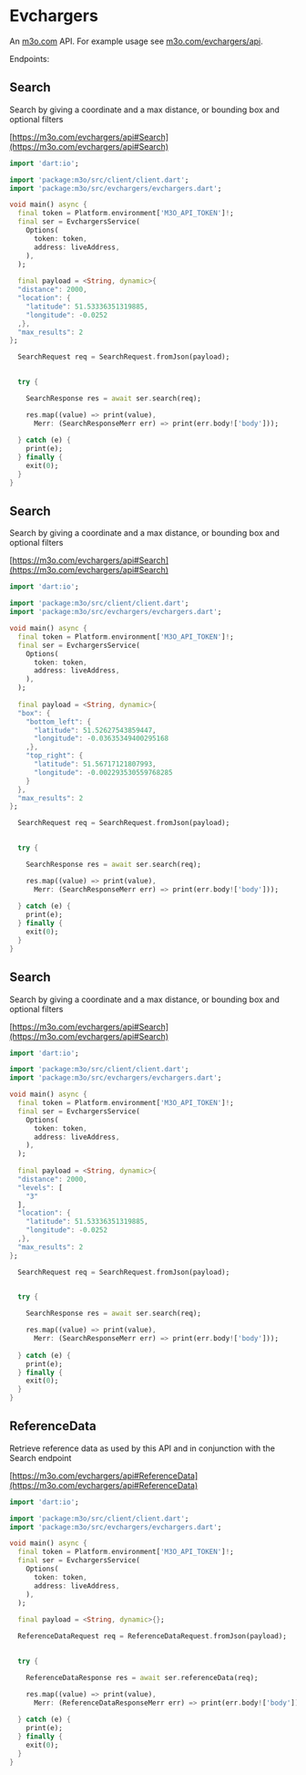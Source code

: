 # Evchargers

An [m3o.com](https://m3o.com) API. For example usage see [m3o.com/evchargers/api](https://m3o.com/evchargers/api).

Endpoints:

## Search

Search by giving a coordinate and a max distance, or bounding box and optional filters


[https://m3o.com/evchargers/api#Search](https://m3o.com/evchargers/api#Search)

```dart
import 'dart:io';

import 'package:m3o/src/client/client.dart';
import 'package:m3o/src/evchargers/evchargers.dart';

void main() async {
  final token = Platform.environment['M3O_API_TOKEN']!;
  final ser = EvchargersService(
    Options(
      token: token,
      address: liveAddress,
    ),
  );
 
  final payload = <String, dynamic>{
  "distance": 2000,
  "location": {
    "latitude": 51.53336351319885,
    "longitude": -0.0252
  ,},
  "max_results": 2
};

  SearchRequest req = SearchRequest.fromJson(payload);

  
  try {

	SearchResponse res = await ser.search(req);

    res.map((value) => print(value),
	  Merr: (SearchResponseMerr err) => print(err.body!['body']));	
  
  } catch (e) {
    print(e);
  } finally {
    exit(0);
  }
}
```
## Search

Search by giving a coordinate and a max distance, or bounding box and optional filters


[https://m3o.com/evchargers/api#Search](https://m3o.com/evchargers/api#Search)

```dart
import 'dart:io';

import 'package:m3o/src/client/client.dart';
import 'package:m3o/src/evchargers/evchargers.dart';

void main() async {
  final token = Platform.environment['M3O_API_TOKEN']!;
  final ser = EvchargersService(
    Options(
      token: token,
      address: liveAddress,
    ),
  );
 
  final payload = <String, dynamic>{
  "box": {
    "bottom_left": {
      "latitude": 51.52627543859447,
      "longitude": -0.03635349400295168
    ,},
    "top_right": {
      "latitude": 51.56717121807993,
      "longitude": -0.002293530559768285
    }
  },
  "max_results": 2
};

  SearchRequest req = SearchRequest.fromJson(payload);

  
  try {

	SearchResponse res = await ser.search(req);

    res.map((value) => print(value),
	  Merr: (SearchResponseMerr err) => print(err.body!['body']));	
  
  } catch (e) {
    print(e);
  } finally {
    exit(0);
  }
}
```
## Search

Search by giving a coordinate and a max distance, or bounding box and optional filters


[https://m3o.com/evchargers/api#Search](https://m3o.com/evchargers/api#Search)

```dart
import 'dart:io';

import 'package:m3o/src/client/client.dart';
import 'package:m3o/src/evchargers/evchargers.dart';

void main() async {
  final token = Platform.environment['M3O_API_TOKEN']!;
  final ser = EvchargersService(
    Options(
      token: token,
      address: liveAddress,
    ),
  );
 
  final payload = <String, dynamic>{
  "distance": 2000,
  "levels": [
    "3"
  ],
  "location": {
    "latitude": 51.53336351319885,
    "longitude": -0.0252
  ,},
  "max_results": 2
};

  SearchRequest req = SearchRequest.fromJson(payload);

  
  try {

	SearchResponse res = await ser.search(req);

    res.map((value) => print(value),
	  Merr: (SearchResponseMerr err) => print(err.body!['body']));	
  
  } catch (e) {
    print(e);
  } finally {
    exit(0);
  }
}
```
## ReferenceData

Retrieve reference data as used by this API and in conjunction with the Search endpoint


[https://m3o.com/evchargers/api#ReferenceData](https://m3o.com/evchargers/api#ReferenceData)

```dart
import 'dart:io';

import 'package:m3o/src/client/client.dart';
import 'package:m3o/src/evchargers/evchargers.dart';

void main() async {
  final token = Platform.environment['M3O_API_TOKEN']!;
  final ser = EvchargersService(
    Options(
      token: token,
      address: liveAddress,
    ),
  );
 
  final payload = <String, dynamic>{};

  ReferenceDataRequest req = ReferenceDataRequest.fromJson(payload);

  
  try {

	ReferenceDataResponse res = await ser.referenceData(req);

    res.map((value) => print(value),
	  Merr: (ReferenceDataResponseMerr err) => print(err.body!['body']));	
  
  } catch (e) {
    print(e);
  } finally {
    exit(0);
  }
}
```
